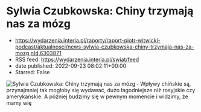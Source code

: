 # Sylwia Czubkowska: Chiny trzymają nas za mózg
 - https://wydarzenia.interia.pl/raporty/raport-piotr-witwicki-podcast/aktualnosci/news-sylwia-czubkowska-chiny-trzymaja-nas-za-mozg,nId,6303871
 - RSS feed: https://wydarzenia.interia.pl/swiat/feed
 - date published: 2022-09-23 08:02:11+00:00
 - Starred: False

<p><a href="https://wydarzenia.interia.pl/raporty/raport-piotr-witwicki-podcast/aktualnosci/news-sylwia-czubkowska-chiny-trzymaja-nas-za-mozg,nId,6303871"><img align="left" alt="Sylwia Czubkowska: Chiny trzymają nas za mózg" src="https://i.iplsc.com/sylwia-czubkowska-chiny-trzymaja-nas-za-mozg/000G3VP4A7420RUY-C321.jpg" /></a>- Wpływy chińskie są, przynajmniej tak mogłoby się wydawać, dużo łagodniejsze niż rosyjskie czy amerykańskie. A później budzimy się w pewnym momencie i widzimy, że mamy wię
